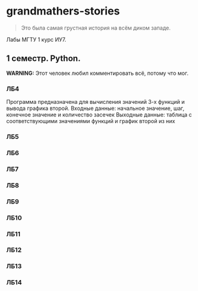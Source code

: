 # grandmathers-stories

> Это была самая грустная история на всём диком западе.

Лабы МГТУ 1 курс ИУ7.

## 1 семестр. Python.

__WARNING:__ Этот человек любил комментировать всё, потому что мог.

### ЛБ4

Программа предназначена для вычисления значений 3-х функций и вывода графика второй.
Входные данные: начальное значение, шаг, конечное значение и количество засечек
Выходные данные: таблица с соответствующими значениями функций и график второй из них

### ЛБ5
### ЛБ6
### ЛБ7
### ЛБ8
### ЛБ9
### ЛБ10
### ЛБ11
### ЛБ12
### ЛБ13
### ЛБ14

